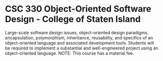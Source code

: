 # CSC 330 Object-Oriented Software Design - College of Staten Island
Large-scale software design issues, object-oriented design paradigms, encapsulation, polymorphism, inheritance, reusability, and specifics of an object-oriented language and associated development tools. Students will be required to implement a substantial and well-engineered project using an object-oriented language. NOTE: This course has a material fee.
